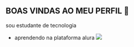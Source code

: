 ## BOAS VINDAS AO MEU PERFIL 💙

sou estudante de tecnologia

- aprendendo na plataforma alura
![](https://media1.tenor.com/m/hxMY9M89ensAAAAC/yippy-yay.gif)



